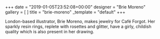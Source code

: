 +++
date = "2019-01-05T23:52:08+00:00"
designer = "Brie Moreno"
gallery = [ ]
title = "brie-moreno"
_template = "default"
+++

London-based illustrator, Brie Moreno, makes jewelry for Café Forgot. Her sparkly resin rings, replete with rosettes and glitter, have a girly, childish quality which is also present in her drawing. 
